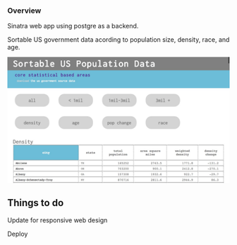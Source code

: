 ### Overview
Sinatra web app using postgre as a backend. 

Sortable US government data acording to population size, density, race, and age.  

![screenshot](./portfolio_cbsa.jpg)

## Things to do

Update for responsive web design

Deploy
